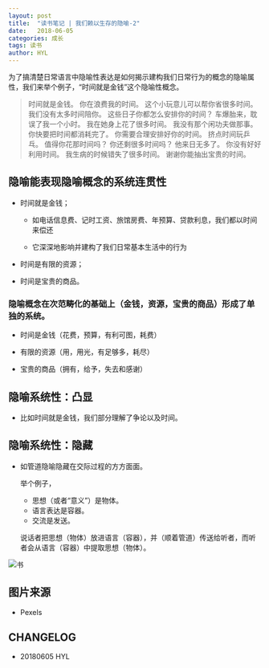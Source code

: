 ```yaml
---
layout: post
title:  "读书笔记 | 我们赖以生存的隐喻-2"
date:   2018-06-05
categories: 成长
tags: 读书
author: HYL
---
```


为了搞清楚日常语言中隐喻性表达是如何揭示建构我们日常行为的概念的隐喻属性，我们来举个例子，“时间就是金钱”这个隐喻性概念。

> 时间就是金钱。
  你在浪费我的时间。
  这个小玩意儿可以帮你省很多时间。
  我们没有太多时间陪你。
  这些日子你都怎么安排你的时间？
  车爆胎来，耽误了我一个小时。
  我在她身上花了很多时间。
  我没有那个闲功夫做那事。
  你快要把时间都消耗完了。
  你需要合理安排好你的时间。
  挤点时间玩乒乓。
  值得你花那时间吗？
  你还剩很多时间吗？
  他来日无多了。
  你没有好好利用时间。
  我生病的时候错失了很多时间。
  谢谢你能抽出宝贵的时间。


## 隐喻能表现隐喻概念的系统连贯性

- 时间就是金钱；

  - 如电话信息费、记时工资、旅馆房费、年预算、贷款利息，我们都以时间来偿还
  
  - 它深深地影响并建构了我们日常基本生活中的行为

- 时间是有限的资源；

- 时间是宝贵的商品。


### 隐喻概念在次范畴化的基础上（金钱，资源，宝贵的商品）形成了单独的系统。

- 时间是金钱（花费，预算，有利可图，耗费）
  
- 有限的资源（用，用光，有足够多，耗尽）
  
- 宝贵的商品（拥有，给予，失去和感谢）
  
## 隐喻系统性：凸显

- 比如时间就是金钱，我们部分理解了争论以及时间。


## 隐喻系统性：隐藏

- 如管道隐喻隐藏在交际过程的方方面面。

  举个例子，
  
  - 思想（或者“意义”）是物体。
  - 语言表达是容器。
  - 交流是发送。
  
  说话者把思想（物体）放进语言（容器），并（顺着管道）传送给听者，而听者会从语言（容器）中提取思想（物体）。




![书](https://images.pexels.com/photos/415061/pexels-photo-415061.jpeg?cs=srgb&dl=blur-book-book-pages-415061.jpg&fm=jpg)


## 图片来源

- Pexels

## CHANGELOG

- 20180605 HYL
